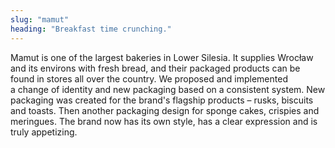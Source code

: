 ```yaml
---
slug: "mamut"
heading: "Breakfast time crunching."
---
```

Mamut is one of the largest bakeries in Lower Silesia. It supplies Wrocław and its environs with fresh bread, and their packaged products can be found in stores all over the country. We proposed and implemented a change of identity and new packaging based on a consistent system. New packaging was created for the brand's flagship products – rusks, biscuits and toasts. Then another packaging design for sponge cakes, crispies and meringues. The brand now has its own style, has a clear expression and is truly appetizing.